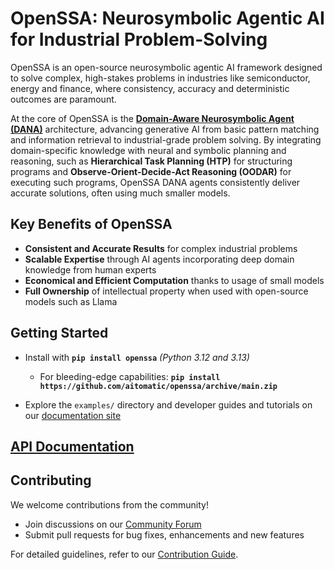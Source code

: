 <!-- markdownlint-disable MD013 MD043 MD050 -->

# OpenSSA: Neurosymbolic Agentic AI for Industrial Problem-Solving

OpenSSA is an open-source neurosymbolic agentic AI framework
designed to solve complex, high-stakes problems in industries like semiconductor, energy and finance,
where consistency, accuracy and deterministic outcomes are paramount.

At the core of OpenSSA is the [__Domain-Aware Neurosymbolic Agent (DANA)__](https://arxiv.org/abs/2410.02823) architecture,
advancing generative AI from basic pattern matching and information retrieval to industrial-grade problem solving.
By integrating domain-specific knowledge with neural and symbolic planning and reasoning,
such as __Hierarchical Task Planning (HTP)__ for structuring programs
and __Observe-Orient-Decide-Act Reasoning (OODAR)__ for executing such programs,
OpenSSA DANA agents consistently deliver accurate solutions, often using much smaller models.

## Key Benefits of OpenSSA

- __Consistent and Accurate Results__ for complex industrial problems
- __Scalable Expertise__ through AI agents incorporating deep domain knowledge from human experts
- __Economical and Efficient Computation__ thanks to usage of small models
- __Full Ownership__ of intellectual property when used with open-source models such as Llama

## Getting Started

- Install with __`pip install openssa`__ _(Python 3.12 and 3.13)_
  - For bleeding-edge capabilities: __`pip install https://github.com/aitomatic/openssa/archive/main.zip`__

- Explore the `examples/` directory and developer guides and tutorials on our [documentation site](https://aitomatic.github.io/openssa)

## [API Documentation](https://aitomatic.github.io/openssa/modules)

## Contributing

We welcome contributions from the community!

- Join discussions on our [Community Forum](https://github.com/aitomatic/openssa/discussions)
- Submit pull requests for bug fixes, enhancements and new features

For detailed guidelines, refer to our [Contribution Guide](CONTRIBUTING.md).
